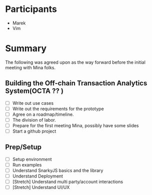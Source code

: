 # Participants

- Marek
- Vim

# Summary

The following was agreed upon as the way forward before the initial meeting with Mina folks.

## Building the Off-chain Transaction Analytics System(OCTA ?? )

- [ ] Write out use cases
- [ ] Write out the requirements for the prototype
- [ ] Agree on a roadmap/timeline.
- [ ] The division of labor.
- [ ] Prepare for the first meeting Mina, possibly have some slides
- [ ] Start a github project

## Prep/Setup

- [ ] Setup environment
- [ ] Run examples
- [ ] Understand SnarkyJS basics and the library
- [ ] Understand Deployment
- [ ] [Stretch] Understand multi party/account interactions
- [ ] [Stretch] Understand UI/UX
